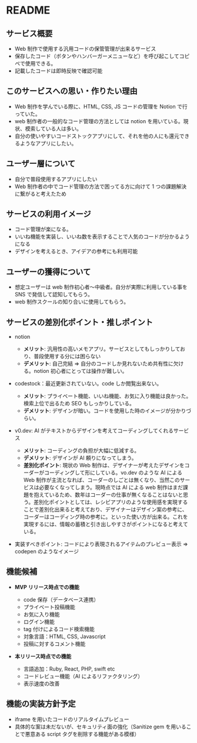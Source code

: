 # README

## サービス概要

- Web 制作で使用する汎用コードの保管管理が出来るサービス
- 保存したコード（ボタンやハンバーガーメニューなど）を呼び起こしてコピペで使用できる。
- 記載したコードは即時反映で確認可能

## このサービスへの思い・作りたい理由

- Web 制作を学んでいる際に、HTML, CSS, JS コードの管理を Notion で行っていた。
- web 制作者の一般的なコード管理の方法としては notion を用いている。現状、模索している人は多い。
- 自分の使いやすいコードストックアプリにして、それを他の人にも還元できるようなアプリにしたい。

## ユーザー層について

- 自分で普段使用するアプリにしたい
- Web 制作者の中でコード管理の方法で困ってる方に向けて 1 つの課題解決に繋がると考えたため

## サービスの利用イメージ

- コード管理が楽になる。
- いいね機能を実装し、いいね数を表示することで人気のコードが分かるようになる
- デザインを考えるとき、アイデアの参考にも利用可能

## ユーザーの獲得について

- 想定ユーザーは web 制作初心者～中級者。自分が実際に利用している事を SNS で発信して認知してもらう。
- web 制作スクールの知り合いに使用してもらう。

## サービスの差別化ポイント・推しポイント

- notion
  - **メリット**: 汎用性の高いメモアプリ。サービスとしてもしっかりしており、普段使用する分には困らない
  - **デメリット**: 自己完結 ⇒ 自分のコードしか見れないため共有性に欠ける。notion 初心者にとっては操作が難しい。
- codestock：最近更新されていない。code しか閲覧出来ない。

  - **メリット**: プライベート機能、いいね機能、お気に入り機能は良かった。検索上位で出るため SEO もしっかりしている。
  - **デメリット**: デザインが暗い。コードを使用した時のイメージが分かりづらい。

- v0.dev: AI がテキストからデザインを考えてコーディングしてくれるサービス

  - **メリット**: コーディングの負担が大幅に低減する。
  - **デメリット**: デザインが AI 頼りになってしまう。
  - **差別化ポイント**: 現状の Web 制作は、デザイナーが考えたデザインをコーダーがコーディングして形にしている。vo.dev のような AI による Web 制作が主流となれば、コーダーのしごとは無くなり、当然このサービスは必要なくなってしまう。現時点では AI による web 制作はまだ課題を抱えているため、数年はコーダーの仕事が無くなることはないと思う。差別化ポイントとしては、レシピアプリのような使用感を実現することで差別化出来ると考えており、デザイナーはデザイン案の参考に、コーダーはコーディング時の参考に。といった使い方が出来る。これを実現するには、情報の蓄積と引き出しやすさがポイントになると考えている。

- 実装すべきポイント: コードにより表現されるアイテムのプレビュー表示 ⇒ codepen のようなイメージ

## 機能候補

- **MVP リリース時点での機能**

  - code 保存（データベース連携）
  - プライベート投稿機能
  - お気に入り機能
  - ログイン機能
  - tag 付けによるコード検索機能
  - 対象言語：HTML, CSS, Javascript
  - 投稿に対するコメント機能

- **本リリース時点での機能**
  - 言語追加：Ruby, React, PHP, swift etc
  - コードレビュー機能（AI によるリファクタリング）
  - 表示速度の改善

## 機能の実装方針予定

- iframe を用いたコードのリアルタイムプレビュー
- 具体的な案は未だないが、セキュリティ面の強化（Sanitize gem を用いることで悪意ある script タグを削除する機能がある模様）
